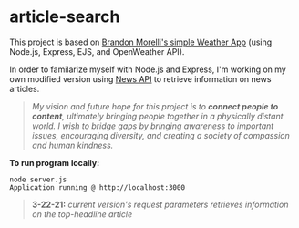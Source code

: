 # article-search

This project is based on
[Brandon Morelli's simple Weather App](https://github.com/bmorelli25/simple-nodejs-weather-app#readme)
(using Node.js, Express, EJS, and OpenWeather API).

In order to familarize myself with Node.js and Express, I'm working on my own modified version using [News API](https://newsapi.org/) to retrieve information on news articles.

> *My vision and future hope for this project is to **connect people to content**, ultimately bringing people together in a physically distant world. I wish to bridge gaps by bringing awareness to important issues, encouraging diversity, and creating a society of compassion and human kindness.*

**To run program locally:**
```
node server.js
Application running @ http://localhost:3000
```

> **3-22-21:** _current version's request parameters retrieves information on the top-headline article_
